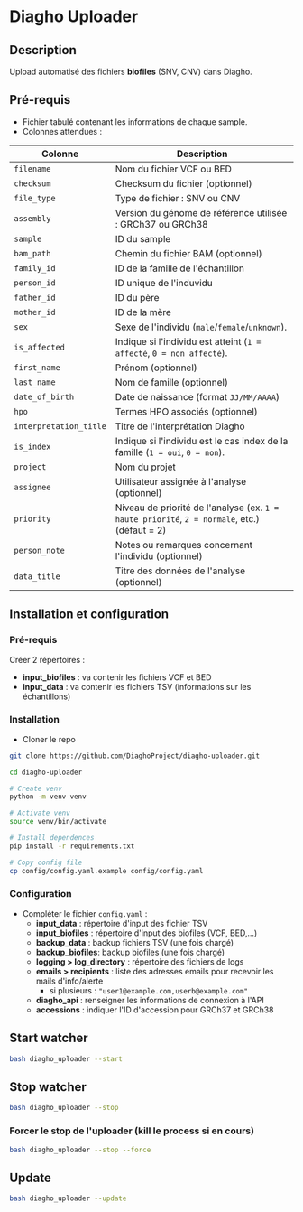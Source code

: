 # Diagho Uploader

## Description

Upload automatisé des fichiers **biofiles** (SNV, CNV) dans Diagho.



## Pré-requis

- Fichier tabulé contenant les informations de chaque sample.
- Colonnes attendues :


| **Colonne**              | **Description** |
|--------------------------|----------------|
| `filename`              | Nom du fichier VCF ou BED |
| `checksum`              | Checksum du fichier (optionnel) |
| `file_type`             | Type de fichier : SNV ou CNV |
| `assembly`              | Version du génome de référence utilisée : GRCh37 ou GRCh38 |
| `sample`                | ID du sample |
| `bam_path`              | Chemin du fichier BAM (optionnel) |
| `family_id`            | ID de la famille de l'échantillon |
| `person_id`            | ID unique de l'induvidu |
| `father_id`            | ID du père |
| `mother_id`            | ID de la mère |
| `sex`                  | Sexe de l'individu (`male`/`female`/`unknown`). |
| `is_affected`          | Indique si l'individu est atteint (`1 = affecté`, `0 = non affecté`). |
| `first_name`           | Prénom (optionnel) |
| `last_name`            | Nom de famille (optionnel) |
| `date_of_birth`        | Date de naissance (format `JJ/MM/AAAA`) |
| `hpo`                  | Termes HPO associés (optionnel) |
| `interpretation_title` | Titre de l'interprétation Diagho |
| `is_index`             | Indique si l'individu est le cas index de la famille (`1 = oui`, `0 = non`). |
| `project`              | Nom du projet |
| `assignee`             | Utilisateur assignée à l'analyse (optionnel) |
| `priority`             | Niveau de priorité de l'analyse (ex. `1 = haute priorité`, `2 = normale`, etc.) (défaut = 2) |
| `person_note`          | Notes ou remarques concernant l'individu (optionnel) |
| `data_title`           | Titre des données de l'analyse (optionnel) |


## Installation et configuration


### Pré-requis

Créer 2 répertoires :
- **input_biofiles** : va contenir les fichiers VCF et BED
- **input_data** : va contenir les fichiers TSV (informations sur les échantillons)


### Installation 

- Cloner le repo

```bash
git clone https://github.com/DiaghoProject/diagho-uploader.git

cd diagho-uploader

# Create venv
python -m venv venv

# Activate venv
source venv/bin/activate

# Install dependences
pip install -r requirements.txt

# Copy config file
cp config/config.yaml.example config/config.yaml
```


### Configuration

- Compléter le fichier `config.yaml` :
  - **input_data** : répertoire d'input des fichier TSV
  - **input_biofiles** : répertoire d'input des biofiles (VCF, BED,...)
  - **backup_data** : backup fichiers TSV (une fois chargé)
  - **backup_biofiles**: backup biofiles (une fois chargé)
  - **logging > log_directory** : répertoire des fichiers de logs
  - **emails > recipients** : liste des adresses emails pour recevoir les mails d'info/alerte
    - si plusieurs : `"user1@example.com,userb@example.com"`
  - **diagho_api** : renseigner les informations de connexion à l'API
  - **accessions** : indiquer l'ID d'accession pour GRCh37 et GRCh38



## Start watcher

```bash
bash diagho_uploader --start
```



## Stop watcher

```bash
bash diagho_uploader --stop
```

### Forcer le stop de l'uploader (kill le process si en cours)

```bash
bash diagho_uploader --stop --force
```


## Update

```bash
bash diagho_uploader --update
```
